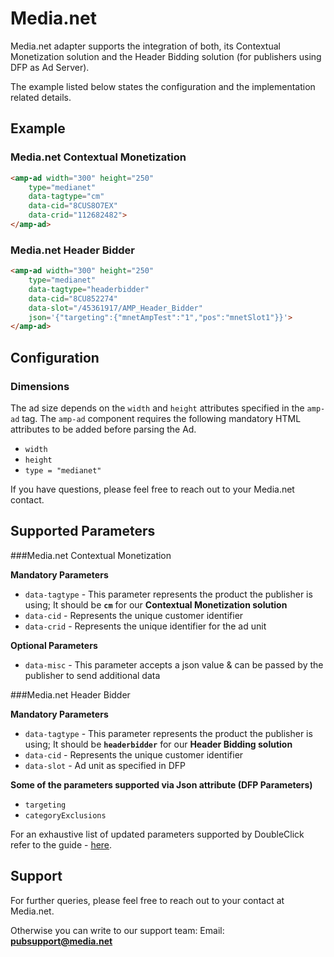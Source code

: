 <!---
Copyright 2016 The AMP HTML Authors. All Rights Reserved.

Licensed under the Apache License, Version 2.0 (the "License");
you may not use this file except in compliance with the License.
You may obtain a copy of the License at

      http://www.apache.org/licenses/LICENSE-2.0

Unless required by applicable law or agreed to in writing, software
distributed under the License is distributed on an "AS-IS" BASIS,
WITHOUT WARRANTIES OR CONDITIONS OF ANY KIND, either express or implied.
See the License for the specific language governing permissions and
limitations under the License.
-->

# Media.net

Media.net adapter supports the integration of both, its Contextual Monetization solution and the Header Bidding solution (for publishers using DFP as Ad Server). 

The example listed below states the configuration and the implementation related details.


## Example


### Media.net Contextual Monetization

``` html
<amp-ad width="300" height="250"
    type="medianet"
    data-tagtype="cm"
    data-cid="8CUS8O7EX"
    data-crid="112682482">
</amp-ad>


```

### Media.net Header Bidder 

``` html
<amp-ad width="300" height="250"
    type="medianet"
    data-tagtype="headerbidder"
    data-cid="8CU852274"
    data-slot="/45361917/AMP_Header_Bidder"
    json='{"targeting":{"mnetAmpTest":"1","pos":"mnetSlot1"}}'>
</amp-ad>

```

## Configuration

### Dimensions
 
The ad size depends on the ``width`` and ``height`` attributes specified in the ``amp-ad`` tag. The ``amp-ad`` component requires the following mandatory HTML attributes to be added before parsing the Ad.
  
 * ``width`` 
 * ``height`` 
 * ``type = "medianet"``

If you have questions, please feel free to reach out to your Media.net contact.

## Supported Parameters 

###Media.net Contextual Monetization

<strong>Mandatory Parameters</strong>
 
* ``data-tagtype`` - This parameter represents the product the publisher is using; It should be <strong>``cm``</strong> for our <strong>Contextual Monetization solution</strong>
* ``data-cid`` - Represents the unique customer identifier
* ``data-crid`` - Represents the unique identifier for the ad unit

<strong>Optional Parameters</strong>

* ``data-misc`` - This parameter accepts a json value & can be passed by the publisher to send additional data


###Media.net Header Bidder

<strong>Mandatory Parameters</strong>
 
* ``data-tagtype`` - This parameter represents the product the publisher is using; It should be <strong>``headerbidder``</strong> for our <strong>Header Bidding solution</strong>
* ``data-cid`` - Represents the unique customer identifier
* ``data-slot`` - Ad unit as specified in DFP

<strong>Some of the parameters supported via Json attribute (DFP Parameters)</strong>

* ``targeting``
* ``categoryExclusions``

For an exhaustive list of updated parameters supported by DoubleClick refer to the guide - [here](google/doubleclick.md).


## Support 
For further queries, please feel free to reach out to your contact at Media.net.

Otherwise you can write to our support team:
Email: <strong>pubsupport@media.net</strong>
